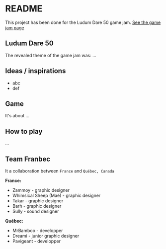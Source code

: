 # README

This project has been done for the Ludum Dare 50 game jam. [See the game jam page](http://ludumdare.com/compo/ludum-dare-50/)

## Ludum Dare 50

The revealed theme of the game jam was: ...

## Ideas / inspirations

* abc
* def

## Game

It's about ...

## How to play

...

## Team Franbec

It a collaboration between `France` and `Québec, Canada`

**France:**

* Zammoy - graphic designer
* Whimsical Sheep (Maë) - graphic designer
* Takar - graphic designer
* Barh - graphic designer
* Sully - sound designer

**Québec:**

* MrBamboo - developper
* Dreami - junior graphic designer
* Pavigeant - developper
